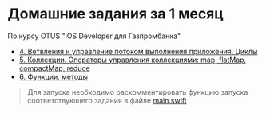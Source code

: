 # Домашние задания за 1 месяц

По курсу OTUS "iOS Developer для Газпромбанка"

- [4. Ветвления и управление потоком выполнения приложения. Циклы](OTUS-HW-1/Task-4.swift)
- [5. Коллекции. Операторы управления коллекциями: map, flatMap, compactMap, reduce](OTUS-HW-1/Task-5.swift)
- [6. Функции, методы](OTUS-HW-1/Task-6.swift)

> Для запуска необходимо раскомментировать функцию запуска соответствующего задания в файле [main.swift](OTUS-HW-1/main.swift)
